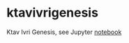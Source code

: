 # ktavivrigenesis

Ktav Ivri Genesis, see Jupyter [notebook](http://nbviewer.jupyter.org/github/markomanninen/ktavivrigenesis/blob/master/Ktav%20Ivri%20Genesis.ipynb)
